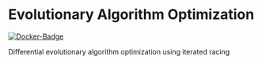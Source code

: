 # Evolutionary Algorithm Optimization

[![Docker-Badge](https://img.shields.io/docker/cloud/build/manolomon/rand1bin-irace.svg?logo=docker&logoColor=white&style=for-the-badge)](https://hub.docker.com/r/manolomon/rand1bin-irace)

Differential evolutionary algorithm optimization using iterated racing